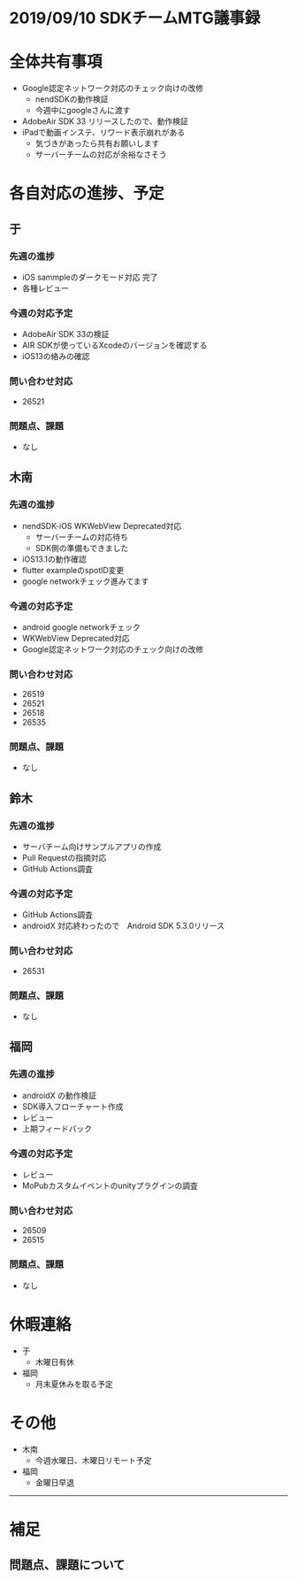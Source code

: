 # 2019/09/10 SDKチームMTG議事録

# 全体共有事項
- Google認定ネットワーク対応のチェック向けの改修
  - nendSDKの動作検証
  - 今週中にgoogleさんに渡す
- AdobeAir SDK 33 リリースしたので、動作検証
- iPadで動画インステ、リワード表示崩れがある
  - 気づきがあったら共有お願いします
  - サーバーチームの対応が余裕なさそう

# 各自対応の進捗、予定
## 于
### 先週の進捗
- iOS sammpleのダークモード対応 完了
- 各種レビュー

### 今週の対応予定
- AdobeAir SDK 33の検証
- AIR SDKが使っているXcodeのバージョンを確認する
- iOS13の絡みの確認

### 問い合わせ対応
- 26521

### 問題点、課題
- なし

## 木南
### 先週の進捗
- nendSDK-iOS WKWebView Deprecated対応
  - サーバーチームの対応待ち
  - SDK側の準備もできました
- iOS13.1の動作確認
- flutter exampleのspotID変更
- google networkチェック進みてます

### 今週の対応予定
- android google networkチェック
- WKWebView Deprecated対応
- Google認定ネットワーク対応のチェック向けの改修

### 問い合わせ対応
- 26519
- 26521
- 26518
- 26535

### 問題点、課題
- なし

## 鈴木
### 先週の進捗
- サーバチーム向けサンプルアプリの作成
- Pull Requestの指摘対応
- GitHub Actions調査

### 今週の対応予定
- GitHub Actions調査
- androidX 対応終わったので　Android SDK 5.3.0リリース

### 問い合わせ対応
- 26531

### 問題点、課題
- なし

## 福岡
### 先週の進捗
- androidX の動作検証
- SDK導入フローチャート作成
- レビュー
- 上期フィードバック

### 今週の対応予定
- レビュー
- MoPubカスタムイベントのunityプラグインの調査

### 問い合わせ対応
- 26509
- 26515

### 問題点、課題
- なし

# 休暇連絡
- 于
  - 木曜日有休
- 福岡
  - 月末夏休みを取る予定

# その他
- 木南
  - 今週水曜日、木曜日リモート予定
- 福岡
  - 金曜日早退

----

# 補足
## 問題点、課題について

